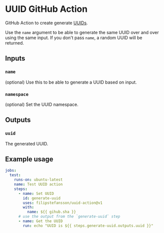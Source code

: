 # UUID GitHub Action

GitHub Action to create generate [UUIDs](https://en.wikipedia.org/wiki/Universally_unique_identifier).

Use the `name` argument to be able to generate the same UUID over and over using the same input. If you don't pass `name`, a random UUID will be returned.

## Inputs

### `name`

(optional) Use this to be able to generate a UUID based on input.

### `namespace`

(optional) Set the UUID namespace.

## Outputs

### `uuid`

The generated UUID.

## Example usage

```yaml
jobs:
  test:
    runs-on: ubuntu-latest
    name: Test UUID action
    steps:
      - name: Set UUID
        id: generate-uuid
        uses: filipstefansson/uuid-action@v1
        with:
          name: ${{ gihub.sha }}
      # use the output from the `generate-uuid` step
      - name: Get the UUID
        run: echo "UUID is ${{ steps.generate-uuid.outputs.uuid }}"
```

